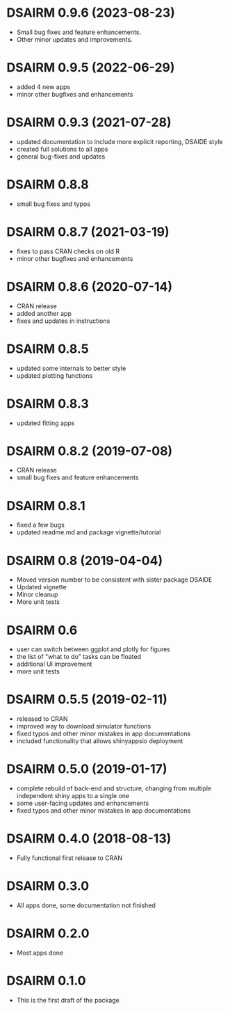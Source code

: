 # DSAIRM 0.9.6 (2023-08-23)

* Small bug fixes and feature enhancements.
* Other minor updates and improvements.

# DSAIRM 0.9.5 (2022-06-29)

* added 4 new apps
* minor other bugfixes and enhancements


# DSAIRM 0.9.3 (2021-07-28)

* updated documentation to include more explicit reporting, DSAIDE style
* created full solutions to all apps
* general bug-fixes and updates


# DSAIRM 0.8.8 

* small bug fixes and typos


# DSAIRM 0.8.7 (2021-03-19)

* fixes to pass CRAN checks on old R
* minor other bugfixes and enhancements


# DSAIRM 0.8.6 (2020-07-14)

* CRAN release
* added another app
* fixes and updates in instructions


# DSAIRM 0.8.5

* updated some internals to better style
* updated plotting functions


# DSAIRM 0.8.3

* updated fitting apps


# DSAIRM 0.8.2 (2019-07-08)

* CRAN release
* small bug fixes and feature enhancements


# DSAIRM 0.8.1

* fixed a few bugs 
* updated readme.md and package vignette/tutorial


# DSAIRM 0.8 (2019-04-04)

* Moved version number to be consistent with sister package DSAIDE
* Updated vignette
* Minor cleanup
* More unit tests


# DSAIRM 0.6

* user can switch between ggplot and plotly for figures
* the list of "what to do" tasks can be floated
* additional UI improvement
* more unit tests


# DSAIRM 0.5.5 (2019-02-11)

* released to CRAN
* improved way to download simulator functions
* fixed typos and other minor mistakes in app documentations
* included functionality that allows shinyappsio deployment


# DSAIRM 0.5.0 (2019-01-17)

* complete rebuild of back-end and structure, changing from multiple independent shiny apps to a single one
* some user-facing updates and enhancements
* fixed typos and other minor mistakes in app documentations


# DSAIRM 0.4.0 (2018-08-13)

* Fully functional first release to CRAN


# DSAIRM  0.3.0

* All apps done, some documentation not finished


# DSAIRM  0.2.0

* Most apps done


# DSAIRM  0.1.0

* This is the first draft of the package
